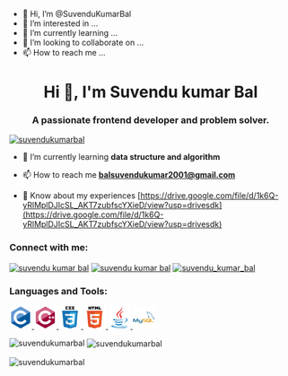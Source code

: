 - 👋 Hi, I’m @SuvenduKumarBal
- 👀 I’m interested in ...
- 🌱 I’m currently learning ...
- 💞️ I’m looking to collaborate on ...
- 📫 How to reach me ...

<!---
SuvenduKumarBal/SuvenduKumarBal is a ✨ special ✨ repository because its `README.md` (this file) appears on your GitHub profile.
You can click the Preview link to take a look at your changes.
--->
<h1 align="center">Hi 👋, I'm Suvendu kumar Bal</h1>
<h3 align="center">A passionate frontend developer and problem solver.</h3>

<p align="left"> <a href="https://github.com/ryo-ma/github-profile-trophy"><img src="https://github-profile-trophy.vercel.app/?username=suvendukumarbal" alt="suvendukumarbal" /></a> </p>

- 🌱 I’m currently learning **data structure and algorithm**

- 📫 How to reach me **balsuvendukumar2001@gmail.com**

- 📄 Know about my experiences [https://drive.google.com/file/d/1k6Q-yRlMplDJIcSL_AKT7zubfscYXieD/view?usp=drivesdk](https://drive.google.com/file/d/1k6Q-yRlMplDJIcSL_AKT7zubfscYXieD/view?usp=drivesdk)

<h3 align="left">Connect with me:</h3>
<p align="left">
<a href="https://linkedin.com/in/suvendu kumar bal" target="blank"><img align="center" src="https://raw.githubusercontent.com/rahuldkjain/github-profile-readme-generator/master/src/images/icons/Social/linked-in-alt.svg" alt="suvendu kumar bal" height="30" width="40" /></a>
<a href="https://fb.com/suvendu kumar bal" target="blank"><img align="center" src="https://raw.githubusercontent.com/rahuldkjain/github-profile-readme-generator/master/src/images/icons/Social/facebook.svg" alt="suvendu kumar bal" height="30" width="40" /></a>
<a href="https://instagram.com/suvendu_kumar_bal" target="blank"><img align="center" src="https://raw.githubusercontent.com/rahuldkjain/github-profile-readme-generator/master/src/images/icons/Social/instagram.svg" alt="suvendu_kumar_bal" height="30" width="40" /></a>
</p>

<h3 align="left">Languages and Tools:</h3>
<p align="left"> <a href="https://www.cprogramming.com/" target="_blank" rel="noreferrer"> <img src="https://raw.githubusercontent.com/devicons/devicon/master/icons/c/c-original.svg" alt="c" width="40" height="40"/> </a> <a href="https://www.w3schools.com/cpp/" target="_blank" rel="noreferrer"> <img src="https://raw.githubusercontent.com/devicons/devicon/master/icons/cplusplus/cplusplus-original.svg" alt="cplusplus" width="40" height="40"/> </a> <a href="https://www.w3schools.com/css/" target="_blank" rel="noreferrer"> <img src="https://raw.githubusercontent.com/devicons/devicon/master/icons/css3/css3-original-wordmark.svg" alt="css3" width="40" height="40"/> </a> <a href="https://www.w3.org/html/" target="_blank" rel="noreferrer"> <img src="https://raw.githubusercontent.com/devicons/devicon/master/icons/html5/html5-original-wordmark.svg" alt="html5" width="40" height="40"/> </a> <a href="https://www.java.com" target="_blank" rel="noreferrer"> <img src="https://raw.githubusercontent.com/devicons/devicon/master/icons/java/java-original.svg" alt="java" width="40" height="40"/> </a> <a href="https://www.mysql.com/" target="_blank" rel="noreferrer"> <img src="https://raw.githubusercontent.com/devicons/devicon/master/icons/mysql/mysql-original-wordmark.svg" alt="mysql" width="40" height="40"/> </a> </p>

<p><img align="left" src="https://github-readme-stats.vercel.app/api/top-langs?username=suvendukumarbal&show_icons=true&locale=en&layout=compact" alt="suvendukumarbal" /></p>

<p>&nbsp;<img align="center" src="https://github-readme-stats.vercel.app/api?username=suvendukumarbal&show_icons=true&locale=en" alt="suvendukumarbal" /></p>

<p><img align="center" src="https://github-readme-streak-stats.herokuapp.com/?user=suvendukumarbal&" alt="suvendukumarbal" /></p>
